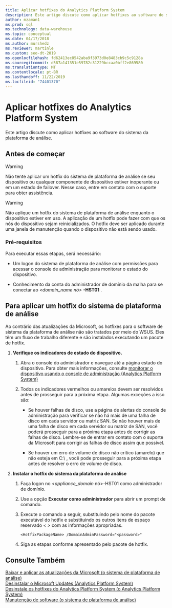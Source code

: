 ```yaml
---
title: Aplicar hotfixes do Analytics Platform System
description: Este artigo discute como aplicar hotfixes ao software do sistema da plataforma de análise.
author: mzaman1
ms.prod: sql
ms.technology: data-warehouse
ms.topic: conceptual
ms.date: 04/17/2018
ms.author: murshedz
ms.reviewer: martinle
ms.custom: seo-dt-2019
ms.openlocfilehash: fd62413ec8542aba9f3973d0e8483cb9c5c9128a
ms.sourcegitcommit: d587a141351e59782c31229bccaa0bff2e869580
ms.translationtype: MT
ms.contentlocale: pt-BR
ms.lasthandoff: 11/22/2019
ms.locfileid: "74401370"
---
```

# <a name="apply-analytics-platform-system-hotfixes"></a>Aplicar hotfixes do Analytics Platform System
Este artigo discute como aplicar hotfixes ao software do sistema da plataforma de análise.  
  
## <a name="before-you-begin"></a>Antes de começar  
  
> [!WARNING]  
> Não tente aplicar um hotfix do sistema de plataforma de análise se seu dispositivo ou qualquer componente de dispositivo estiver inoperante ou em um estado de failover. Nesse caso, entre em contato com o suporte para obter assistência.  
  
> [!WARNING]  
> Não aplique um hotfix do sistema de plataforma de análise enquanto o dispositivo estiver em uso. A aplicação de um hotfix pode fazer com que os nós do dispositivo sejam reinicializados. O hotfix deve ser aplicado durante uma janela de manutenção quando o dispositivo não está sendo usado.  
  
### <a name="prerequisites"></a>Pré-requisitos  
Para executar essas etapas, será necessário:  
  
-   Um logon do sistema de plataforma de análise com permissões para acessar o console de administração para monitorar o estado do dispositivo. <!-- MISSING LINKS See [Grant Permissions to Use the Admin Console &#40;SQL Server PDW&#41;](../sqlpdw/grant-permissions-to-use-the-admin-console-sql-server-pdw.md).  -->  
  
-   Conhecimento da conta do administrador de domínio da malha para se conectar ao _<domain_name nó>_ **-HST01** .  
  
## <a name="HowToInstallPDW"></a>Para aplicar um hotfix do sistema de plataforma de análise  
Ao contrário das atualizações da Microsoft, os hotfixes para o software de sistema da plataforma de análise não são tratados por meio do WSUS. Eles têm um fluxo de trabalho diferente e são instalados executando um pacote de hotfix.  
  
1.  **Verifique os indicadores de estado do dispositivo.**  
  
    1.  Abra o console do administrador e navegue até a página estado do dispositivo. Para obter mais informações, consulte [monitorar o dispositivo usando o console de administração &#40;Analytics Platform System&#41;](monitor-the-appliance-by-using-the-admin-console.md)  
  
    2.  Todos os indicadores vermelhos ou amarelos devem ser resolvidos antes de prosseguir para a próxima etapa. Algumas exceções a isso são:  
  
        -   Se houver falhas de disco, use a página de alertas do console de administração para verificar se não há mais de uma falha de disco em cada servidor ou matriz SAN. Se não houver mais de uma falha de disco em cada servidor ou matriz de SAN, você poderá prosseguir para a próxima etapa antes de corrigir as falhas de disco. Lembre-se de entrar em contato com o suporte da Microsoft para corrigir as falhas de disco assim que possível.  
  
        -   Se houver um erro de volume de disco não crítico (amarelo) que não esteja em C:\ , você pode prosseguir para a próxima etapa antes de resolver o erro de volume de disco.  
  
2.  **Instalar o hotfix do sistema da plataforma de análise**  
  
    1.  Faça logon no <*appliance_domain* nó>-HST01 como administrador de domínio.  
  
    2.  Use a opção **Executar como administrador** para abrir um prompt de comando.  
  
    3.  Execute o comando a seguir, *<HotfixPackageName>* substituindo pelo nome do pacote executável do hotfix e substituindo os outros itens de espaço reservado *<  >* com as informações apropriadas.  
  
        ```  
        <HotfixPackageName> /DomainAdminPassword="<password>"  
        ```  
  
    4.  Siga as etapas conforme apresentado pelo pacote de hotfix.  
  
## <a name="see-also"></a>Consulte Também  
[Baixar e aplicar as atualizações da Microsoft &#40;o sistema de plataforma de análise&#41;](download-and-apply-microsoft-updates.md)  
[Desinstalar o Microsoft Updates &#40;Analytics Platform System&#41;](uninstall-microsoft-updates.md)  
[Desinstale os hotfixes do Analytics Platform System &#40;o Analytics Platform System&#41;](uninstall-analytics-platform-system-hotfixes.md)  
[Manutenção de software &#40;o sistema de plataforma de análise&#41;](software-servicing.md)  
  
